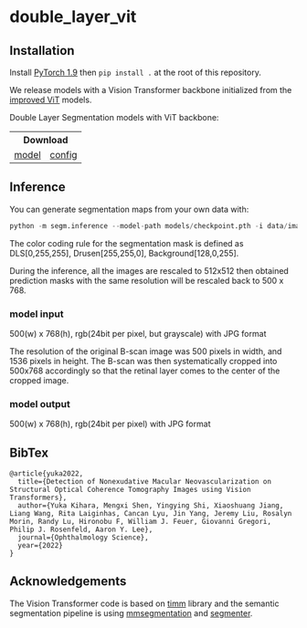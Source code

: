 # double_layer_vit
## Installation

Install [PyTorch 1.9](https://pytorch.org/) then `pip install .` at the root of this repository.

We release models with a Vision Transformer backbone initialized from the [improved ViT](https://arxiv.org/abs/2106.10270) models.

Double Layer Segmentation models with ViT backbone:
<table>
  <tr>
    <th colspan="2">Download</th>
  </tr>
<tr>
    <td><a href="https://drive.google.com/uc?export=download&id=1iq6jDziuF1qoTbTG5Hr0o8hMDt896qzS&confirm=t&uuid=7abccd2f-f707-4e6f-b88f-ef70e5f588db">model</a></td>
    <td><a href="https://drive.google.com/uc?export=download&id=11_1Yt_LsDVsVU72cKjLW_M-MzZ4Kjgug">config</a></td>
  </tr>
</table>

## Inference

You can generate segmentation maps from your own data with:
```python
python -m segm.inference --model-path models/checkpoint.pth -i data/images/ -o segmaps/ 
```

The color coding rule for the segmentation mask is defined as DLS[0,255,255], Drusen[255,255,0], Background[128,0,255].

During the inference, all the images are rescaled to 512x512 then obtained prediction masks with the same resolution will be rescaled back to 500 x 768.

### model input
500(w) x 768(h), rgb(24bit per pixel, but grayscale) with JPG format

The resolution of the original B-scan image was 500 pixels in width, and 1536 pixels in height. The B-scan was then systematically cropped into 500x768 accordingly so that the retinal layer comes to the center of the cropped image.

### model output
500(w) x 768(h), rgb(24bit per pixel) with JPG format

## BibTex

```
@article{yuka2022,
  title={Detection of Nonexudative Macular Neovascularization on Structural Optical Coherence Tomography Images using Vision Transformers},
  author={Yuka Kihara, Mengxi Shen, Yingying Shi, Xiaoshuang Jiang, Liang Wang, Rita Laiginhas, Cancan Lyu, Jin Yang, Jeremy Liu, Rosalyn Morin, Randy Lu, Hironobu F, William J. Feuer, Giovanni Gregori, Philip J. Rosenfeld, Aaron Y. Lee},
  journal={Ophthalmology Science},
  year={2022}
}
```


## Acknowledgements

The Vision Transformer code is based on [timm](https://github.com/rwightman/pytorch-image-models) library and the semantic segmentation pipeline is using [mmsegmentation](https://github.com/open-mmlab/mmsegmentation) and [segmenter](https://github.com/rstrudel/segmenter).

